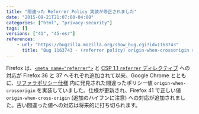 ```yaml
---
title: "間違った Referrer Policy 実装が修正されました"
date: "2015-09-21T21:07:00-04:00"
categories: ["html", "privacy-security"]
tags: []
versions: ["41", "45-esr"]
references:
    - url: "https://bugzilla.mozilla.org/show_bug.cgi?id=1163743"
      title: "Bug 1163743 - (referrer policy) origin-when-crossorigin should have a hyphen in cross-origin"
---
```

Firefox は、[`<meta name="referrer">`](https://developer.mozilla.org/docs/Web/HTML/Element/meta#attr-name) と [CSP 1.1 `referrer` ディレクティブ](https://developer.mozilla.org/docs/Web/Security/CSP/CSP_policy_directives#referrer) への対応が Firefox 36 と 37 へそれぞれ追加されて以来、Google Chrome とともに、[リファラポリシー仕様](https://w3c.github.io/webappsec/specs/referrer-policy/) 内に発見された間違ったポリシー値  `origin-when-crossorigin` を実装していました。仕様が更新され、Firefox 41 で正しい値 `origin-when-cross-origin` (追加のハイフンに注意) への対応が追加されました。古い間違った値への対応は将来的に打ち切られます。
